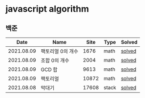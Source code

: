 # javascript algorithm

## 백준

| Date       | Name              | Site  | Type  | Solved                                                       |
| ---------- | ----------------- | ----- | ----- | ------------------------------------------------------------ |
| 2021.08.09 | 팩토리얼 0의 개수 | 1676  | math  | [solved](https://github.com/jinsuSang/javascript-algorithm/blob/main/boj/math/boj1676.js) |
| 2021.08.09 | 조합 0의 개수     | 2004  | math  | [solved](https://github.com/jinsuSang/javascript-algorithm/blob/main/boj/math/boj2004.js) |
| 2021.08.09 | GCD 합            | 9613  | math  | [solved](https://github.com/jinsuSang/javascript-algorithm/blob/main/boj/math/boj9613.js) |
| 2021.08.09 | 팩토리얼          | 10872 | math  | [solved](https://github.com/jinsuSang/javascript-algorithm/blob/main/boj/math/boj10872.js) |
| 2021.08.08 | 막대기            | 17608 | stack | [solved](https://github.com/jinsuSang/javascript-algorithm/blob/main/boj/stack/boj17608.js) |


